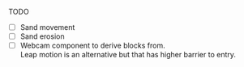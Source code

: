 TODO

- [ ] Sand movement
- [ ] Sand erosion
- [ ] Webcam component to derive blocks from.  
  Leap motion is an alternative but that has higher barrier to entry.
